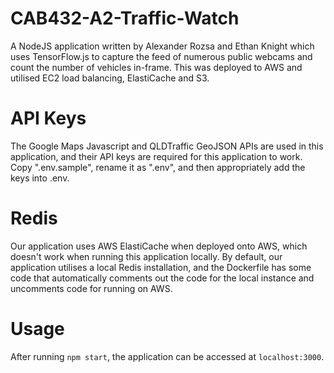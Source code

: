# CAB432-A2-Traffic-Watch
A NodeJS application written by Alexander Rozsa and Ethan Knight which uses TensorFlow.js to capture the feed of numerous public webcams and count the number of vehicles in-frame.  This was deployed to AWS and utilised EC2 load balancing, ElastiCache and S3.

# API Keys
The Google Maps Javascript and QLDTraffic GeoJSON APIs are used in this application, and their API keys are required for this application to work. Copy ".env.sample", rename it as ".env", and then appropriately add the keys into .env.

# Redis
Our application uses AWS ElastiCache when deployed onto AWS, which doesn't work when running this application locally. By default, our application utilises a local Redis installation, and the Dockerfile has some code that automatically comments out the code for the local instance and uncomments code for running on AWS.

# Usage
After running ```npm start```, the application can be accessed at ```localhost:3000```. 
